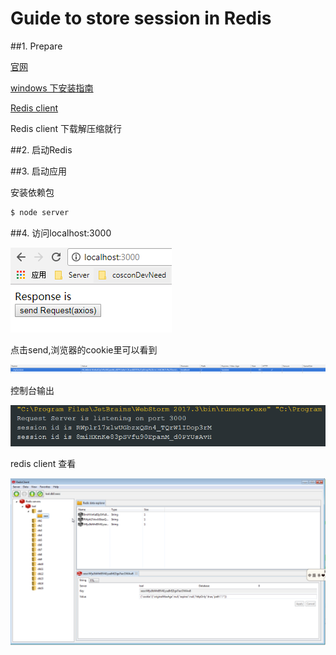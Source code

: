 # Guide to store session in Redis

##1. Prepare

[官网](http://redis.io)

[windows 下安装指南](http://redis.io/download)

[Redis client](http://www.redis.net.cn/)

Redis client 下载解压缩就行

##2. 启动Redis

##3. 启动应用

安装依赖包
```bash 
$ node server
```

##4. 访问localhost:3000

![home](./assets/img/site.png)

点击send,浏览器的cookie里可以看到

![home](./assets/img/browser.png)

控制台输出

![home](./assets/img/console.png)

redis client 查看

![home](./assets/img/redis.png)






